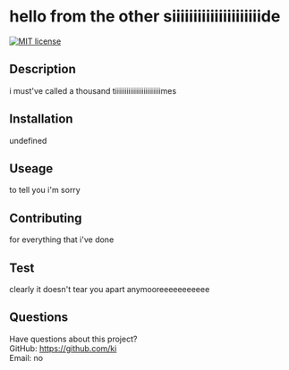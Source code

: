 # hello from the other siiiiiiiiiiiiiiiiiiiiide

  [![MIT license](https://img.shields.io/badge/License-MIT-blue.svg)](undefined)

  ## Description 
  i must've called a thousand tiiiiiiiiiiiiiiiiiiiiiiiimes

  ## Installation 
  undefined

  ## Useage
  to tell you i'm sorry

  ## Contributing
  for everything that i've done

  ## Test
  clearly it doesn't tear you apart anymooreeeeeeeeeee

  ## Questions
  Have questions about this project?  
  GitHub: https://github.com/ki  
  Email: no
